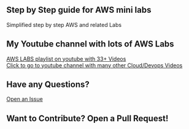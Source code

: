 ## Step by Step guide for AWS mini labs

Simplified step by step AWS and related Labs

## My Youtube channel with lots of AWS Labs
[AWS LABS playlist on youtube with 33+ Videos](https://www.youtube.com/playlist?list=PLQP5dDPLts64M0nMnvHJ6qmbYUhHPlcc0)\
[Click to go to youtube channel with many other Cloud/Devops Videos](https://www.youtube.com/channel/UCbbp2FFbVQkuFYTJCZ92JQg)

## Have any Questions?
[Open an Issue](https://github.com/ravsau/aws-labs/issues/new)

## Want to Contribute? Open a Pull Request!
